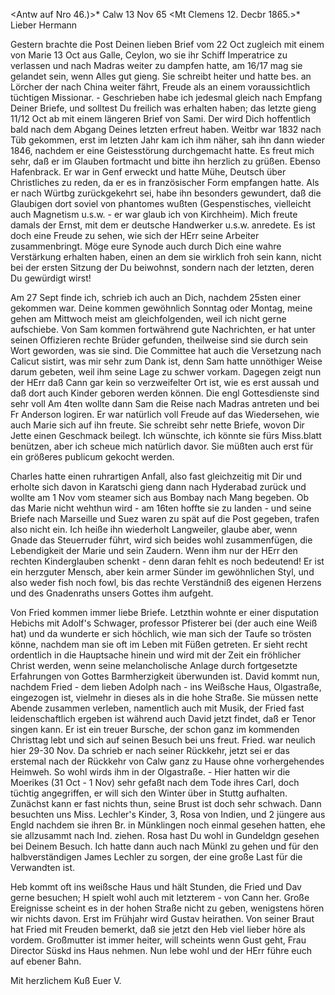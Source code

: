 <Antw auf Nro 46.)>* Calw 13 Nov 65
 <Mt Clemens 12. Decbr 1865.>*
Lieber Hermann

Gestern brachte die Post Deinen lieben Brief vom 22 Oct zugleich mit einem von Marie 13 Oct aus Galle, Ceylon, wo sie ihr Schiff Imperatrice zu verlassen und nach Madras weiter zu dampfen hatte, am 16/17 mag sie gelandet sein, wenn Alles gut gieng. Sie schreibt heiter und hatte bes. an Lörcher der nach China weiter fährt, Freude als an einem voraussichtlich tüchtigen Missionar. - Geschrieben habe ich jedesmal gleich nach Empfang Deiner Briefe, und solltest Du freilich was erhalten haben; das letzte gieng 11/12 Oct ab mit einem längeren Brief von Sami. Der wird Dich hoffentlich bald nach dem Abgang Deines letzten erfreut haben. Weitbr war 1832 nach Tüb gekommen, erst im letzten Jahr kam ich ihm näher, sah ihn dann wieder 1846, nachdem er eine Geistesstörung durchgemacht hatte. Es freut mich sehr, daß er im Glauben fortmacht und bitte ihn herzlich zu grüßen. Ebenso Hafenbrack. Er war in Genf erweckt und hatte Mühe, Deutsch über Christliches zu reden, da er es in französischer Form empfangen hatte. Als er nach Würtbg zurückgekehrt sei, habe ihn besonders gewundert, daß die Glaubigen dort soviel von phantomes wußten (Gespenstisches, vielleicht auch Magnetism u.s.w. - er war glaub ich von Kirchheim). Mich freute damals der Ernst, mit dem er deutsche Handwerker u.s.w. anredete. Es ist doch eine Freude zu sehen, wie sich der HErr seine Arbeiter zusammenbringt. Möge eure Synode auch durch Dich eine wahre Verstärkung erhalten haben, einen an dem sie wirklich froh sein kann, nicht bei der ersten Sitzung der Du beiwohnst, sondern nach der letzten, deren Du gewürdigt wirst!

Am 27 Sept finde ich, schrieb ich auch an Dich, nachdem 25sten einer gekommen war. Deine kommen gewöhnlich Sonntag oder Montag, meine gehen am Mittwoch meist am gleichfolgenden, weil ich nicht gerne aufschiebe. 
Von Sam kommen fortwährend gute Nachrichten, er hat unter seinen Offizieren rechte Brüder gefunden, theilweise sind sie durch sein Wort geworden, was sie sind. Die Committee hat auch die Versetzung nach Calicut sistirt, was mir sehr zum Dank ist, denn Sam hatte unnöthiger Weise darum gebeten, weil ihm seine Lage zu schwer vorkam. Dagegen zeigt nun der HErr daß Cann gar kein so verzweifelter Ort ist, wie es erst aussah und daß dort auch Kinder geboren werden können. Die engl Gottesdienste sind sehr voll Am 4ten wollte dann Sam die Reise nach Madras antreten und bei Fr Anderson logiren. Er war natürlich voll Freude auf das Wiedersehen, wie auch Marie sich auf ihn freute. Sie schreibt sehr nette Briefe, wovon Dir Jette einen Geschmack beilegt. Ich wünschte, ich könnte sie fürs Miss.blatt benützen, aber ich scheue mich natürlich davor. Sie müßten auch erst für ein größeres publicum gekocht werden.

Charles hatte einen ruhrartigen Anfall, also fast gleichzeitig mit Dir und erholte sich davon in Karatschi gieng dann nach Hyderabad zurück und wollte am 1 Nov vom steamer sich aus Bombay nach Mang begeben. Ob das Marie nicht wehthun wird - am 16ten hoffte sie zu landen - und seine Briefe nach Marseille und Suez waren zu spät auf die Post gegeben, trafen also nicht ein. Ich heiße ihn wiederholt Langweiler, glaube aber, wenn Gnade das Steuerruder führt, wird sich beides wohl zusammenfügen, die Lebendigkeit der Marie und sein Zaudern. Wenn ihm nur der HErr den rechten Kinderglauben schenkt - denn daran fehlt es noch bedeutend! Er ist ein herzguter Mensch, aber kein armer Sünder im gewöhnlichen Styl, und also weder fish noch fowl, bis das rechte Verständniß des eigenen Herzens und des Gnadenraths unsers Gottes ihm aufgeht.

Von Fried kommen immer liebe Briefe. Letzthin wohnte er einer disputation Hebichs mit Adolf's Schwager, professor Pfisterer bei (der auch eine Weiß hat) und da wunderte er sich höchlich, wie man sich der Taufe so trösten könne, nachdem man sie oft im Leben mit Füßen getreten. Er sieht recht ordentlich in die Hauptsache hinein und wird mit der Zeit ein fröhlicher Christ werden, wenn seine melancholische Anlage durch fortgesetzte Erfahrungen von Gottes Barmherzigkeit überwunden ist. David kommt nun, nachdem Fried - dem lieben Adolph nach - ins Weißsche Haus, Olgastraße, eingezogen ist, vielmehr in dieses als in die hohe Straße. Sie müssen nette Abende zusammen verleben, namentlich auch mit Musik, der Fried fast leidenschaftlich ergeben ist während auch David jetzt findet, daß er Tenor singen kann. Er ist ein treuer Bursche, der schon ganz im kommenden Christtag lebt und sich auf seinen Besuch bei uns freut. Fried. war neulich hier 29-30 Nov. Da schrieb er nach seiner Rückkehr, jetzt sei er das erstemal nach der Rückkehr von Calw ganz zu Hause ohne vorhergehendes Heimweh. So wohl wirds ihm in der Olgastraße. - Hier hatten wir die Moerikes (31 Oct - 1 Nov) sehr gefaßt nach dem Tode ihres Carl, doch tüchtig angegriffen, er will sich den Winter über in Stuttg aufhalten. Zunächst kann er fast nichts thun, seine Brust ist doch sehr schwach. Dann besuchten uns Miss. Lechler's Kinder, 3, Rosa von Indien, und 2 jüngere aus Engld nachdem sie ihren Br. in Münklingen noch einmal gesehen hatten, ehe sie allzusammt nach Ind. ziehen. Rosa hast Du wohl in Gundeldgn gesehen bei Deinem Besuch. Ich hatte dann auch nach Münkl zu gehen und für den halbverständigen James Lechler zu sorgen, der eine große Last für die Verwandten ist.

Heb kommt oft ins weißsche Haus und hält Stunden, die Fried und Dav gerne besuchen; H spielt wohl auch mit letzterem - von Cann her. Große Ereignisse scheint es in der hohen Straße nicht zu geben, wenigstens hören wir nichts davon. Erst im Frühjahr wird Gustav heirathen. Von seiner Braut hat Fried mit Freuden bemerkt, daß sie jetzt den Heb viel lieber höre als vordem. Großmutter ist immer heiter, will scheints wenn Gust geht, Frau Director Süskd ins Haus nehmen. Nun lebe wohl und der HErr führe euch auf ebener Bahn.

 Mit herzlichem Kuß
 Euer V.

